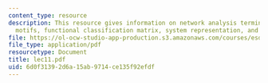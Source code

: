 ```yaml
---
content_type: resource
description: This resource gives information on network analysis terminology -notated,
  motifs, functional classification matrix, system representation, and coarse-graining.
file: https://ol-ocw-studio-app-production.s3.amazonaws.com/courses/esd-342-advanced-system-architecture-spring-2006/6d0f31392d6a15ab9714ce135f92efdf_lec11.pdf
file_type: application/pdf
resourcetype: Document
title: lec11.pdf
uid: 6d0f3139-2d6a-15ab-9714-ce135f92efdf
---
```

